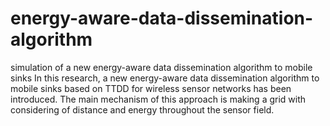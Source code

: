 # energy-aware-data-dissemination-algorithm
simulation of a new energy-aware data dissemination algorithm to mobile sinks
In this research, a new energy-aware data dissemination algorithm to mobile sinks based on TTDD for wireless sensor networks has been introduced. The main mechanism of this approach is making a grid with considering of distance and energy throughout the sensor field.
